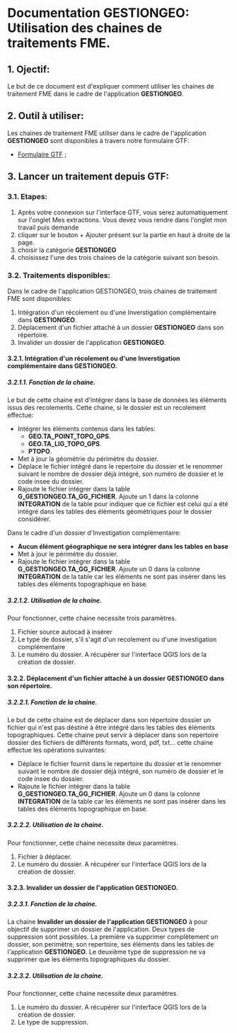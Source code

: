 # Documentation GESTIONGEO: Utilisation des chaines de traitements FME.

## 1. Ojectif:
Le but de ce document est d'expliquer comment utiliser les chaines de traitement FME dans le cadre de l'application __GESTIONGEO__.

## 2. Outil à utiliser:
Les chaines de traitement FME utiliser dans le cadre de l'application __GESTIONGEO__ sont disponibles à travers notre formulaire GTF:
- [Formulaire GTF](https://gtf.lillemetropole.fr/extraction/login) ;  

## 3. Lancer un traitement depuis GTF:

### 3.1. Etapes:
1. Après votre connexion sur l'interface GTF, vous serez automatiquement sur l'onglet Mes extractions. Vous devez vous rendre dans l'onglet mon travail puis demande
2. cliquer sur le bouton + Ajouter présent sur la partie en haut à droite de la page.
3. choisir la catégorie __GESTIONGEO__
3. choisissez l'une des trois chaines de la catégorie suivant son besoin.

### 3.2. Traitements disponibles:
Dans le cadre de l'application GESTIONGEO, trois chaines de traitement FME sont disponibles:

1. Intégration d'un récolement ou d'une Inverstigation complémentaire dans __GESTIONGEO__.
2. Déplacement d'un fichier attaché à un dossier __GESTIONGEO__ dans son répertoire.
3. Invalider un dossier de l'application __GESTIONGEO__.

#### 3.2.1. Intégration d'un récolement ou d'une Inverstigation complémentaire dans __GESTIONGEO__.

##### 3.2.1.1. Fonction de la chaine.

Le but de cette chaine est d'intégrer dans la base de données les éléments issus des recolements.
Cette chaine, si le dossier est un recolement effectue:
* Intégrer les éléments contenus dans les tables:
	* __GEO.TA_POINT_TOPO_GPS__.
	* __GEO.TA_LIG_TOPO_GPS__.
	* __PTOPO__.
* Met à jour la géométrie du périmètre du dossier.
* Déplace le fichier intégré dans le repertoire du dossier et le renommer suivant le nombre de dossier déjà intégré, son numéro de dossier et le code insee du dossier.
* Rajoute le fichier intégrer dans la table __G_GESTIONGEO.TA_GG_FICHIER__. Ajoute un 1 dans la colonne __INTEGRATION__ de la table pour indiquer que ce fichier est celui qui a été intégré dans les tables des éléments géométriques pour le dossier considérer.

Dans le cadre d'un dossier d'Investigation complémentaire:
* __Aucun élément géographique ne sera intégrer dans les tables en base__
* Met à jour le périmètre du dossier.
* Rajoute le fichier intégrer dans la table __G_GESTIONGEO.TA_GG_FICHIER__. Ajoute un 0 dans la colonne __INTEGRATION__ de la table car les éléments ne sont pas insérer dans les tables des éléments topographique en base.

##### 3.2.1.2. Utilisation de la chaine.

Pour fonctionner, cette chaine necessite trois paramètres.
1. Fichier source autocad à insérer
2. Le type de dossier, s'il s'agit d'un recolement ou d'une investigation complémentaire
3. Le numéro du dossier. A récupérer sur l'interface QGIS lors de la création de dossier.

#### 3.2.2. Déplacement d'un fichier attaché à un dossier __GESTIONGEO__ dans son répertoire.

##### 3.2.2.1. Fonction de la chaine.

Le but de cette chaine est de déplacer dans son répertoire dossier un fichier qui n'est pas déstiné à être intégré dans les tables des éléments topographiques. Cette chaine peut servir à déplacer dans son repertoire dossier des fichiers de différents formats, word, pdf, txt...
cette chaine effectue les opérations suivantes:
* Déplace le fichier fournit dans le repertoire du dossier et le renommer suivant le nombre de dossier déjà intégré, son numéro de dossier et le code insee du dossier.
* Rajoute le fichier intégrer dans la table __G_GESTIONGEO.TA_GG_FICHIER__. Ajoute un 0 dans la colonne __INTEGRATION__ de la table car les éléments ne sont pas insérer dans les tables des éléments topographique en base.

##### 3.2.2.2. Utilisation de la chaine.

Pour fonctionner, cette chaine necessite deux paramètres.
1. Fichier à déplacer.
2. Le numéro du dossier. A récupérer sur l'interface QGIS lors de la création de dossier.

#### 3.2.3. Invalider un dossier de l'application __GESTIONGEO__.

##### 3.2.3.1. Fonction de la chaine.

La chaine __Invalider un dossier de l'application GESTIONGEO__ à pour objectif de supprimer un dossier de l'application. Deux types de suppression sont possibles. La première va supprimer complètement un dossier, son perimètre, son repertoire, ses éléments dans les tables de l'application __GESTIONGEO__. Le deuxième type de suppression ne va supprimer que les éléments topographiques du dossier. 

##### 3.2.3.2. Utilisation de la chaine.

Pour fonctionner, cette chaine necessite deux paramètres.
1. Le numéro du dossier. A récupérer sur l'interface QGIS lors de la création de dossier.
2. Le type de suppression.